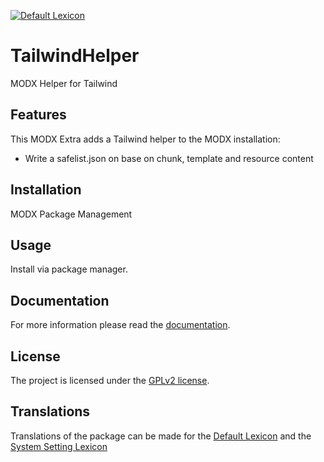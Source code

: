 [![Default Lexicon](https://hosted.weblate.org/widgets/modx-extras/tailwindhelper/standard/svg-badge.svg)](https://hosted.weblate.org/projects/modx-extras/tailwindhelper/standard/)

# TailwindHelper

MODX Helper for Tailwind

## Features

This MODX Extra adds a Tailwind helper to the MODX installation:
- Write a safelist.json on base on chunk, template and resource content

## Installation

MODX Package Management

## Usage

Install via package manager.

## Documentation

For more information please read the [documentation](https://jako.github.io/TailwindHelper/).

## License

The project is licensed under the [GPLv2 license](https://github.com/Jako/TailwindHelper/blob/master/core/components/tailwindhelper/docs/license.md).

## Translations

Translations of the package can be made for the [Default Lexicon](https://hosted.weblate.org/projects/modx-extras/tailwindhelper/standard/) and the [System Setting Lexicon](https://hosted.weblate.org/projects/modx-extras/tailwindhelper/system-settings/)
